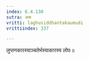 ```yaml
---
index: 6.4.138
sutra: अचः
vritti: laghusiddhantakaumudi
vrittiindex: 337

---
```

लुप्तनकारस्याञ्चतेर्भस्याकारस्य लोपः॥